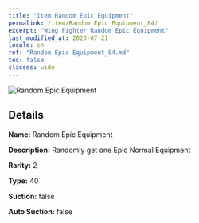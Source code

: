 ```yaml
---
title: "Item Random Epic Equipment"
permalink: /item/Random Epic Equipment_84/
excerpt: "Wing Fighter Random Epic Equipment"
last_modified_at: 2023-07-21
locale: en
ref: "Random Epic Equipment_84.md"
toc: false
classes: wide
---
```



 ![Random Epic Equipment](/images/item/Random_Epic_Equipment_p.png)



## Details

 **Name:** Random Epic Equipment 

 **Description:** Randomly get one Epic Normal Equipment

 **Rarity:** 2 

 **Type:** 40 

 **Suction:** false 

 **Auto Suction:** false 


